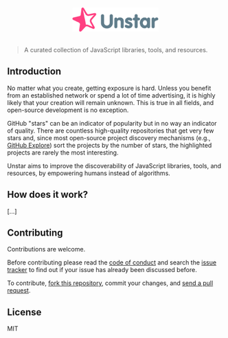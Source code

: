 <p align="center">
	<img src="assets/unstar-logo-with-icon.svg" width="200" alt="Unstar">
	<br>
	<br>
</p>

> A curated collection of JavaScript libraries, tools, and resources.

## Introduction

No matter what you create, getting exposure is hard. Unless you benefit from an established network or spend a lot of time advertising, it is highly likely that your creation will remain unknown. This is true in all fields, and open-source development is no exception.

GitHub "stars" can be an indicator of popularity but in no way an indicator of quality. There are countless high-quality repositories that get very few stars and, since most open-source project discovery mechanisms (e.g., [GitHub Explore](https://github.com/explore)) sort the projects by the number of stars, the highlighted projects are rarely the most interesting.

Unstar aims to improve the discoverability of JavaScript libraries, tools, and resources, by empowering humans instead of algorithms.

## How does it work?

[...]

## Contributing

Contributions are welcome.

Before contributing please read the [code of conduct](https://github.com/unstardev/unstar/blob/master/CODE_OF_CONDUCT.md) and search the [issue tracker](https://github.com/unstardev/unstar/issues) to find out if your issue has already been discussed before.

To contribute, [fork this repository](https://docs.github.com/en/github/getting-started-with-github/fork-a-repo/), commit your changes, and [send a pull request](https://docs.github.com/en/github/collaborating-with-issues-and-pull-requests/about-pull-requests).

## License

MIT
